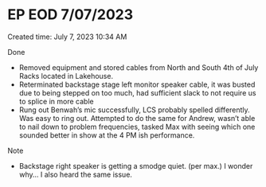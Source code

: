 # EP EOD 7/07/2023

Created time: July 7, 2023 10:34 AM

Done

- Removed equipment and stored cables from North and South 4th of July Racks located in Lakehouse.
- Reterminated backstage stage left monitor speaker cable, it was busted due to being stepped on too much, had sufficient slack to not require us to splice in more cable
- Rung out Benwah’s mic successfully, LCS probably spelled differently. Was easy to ring out. Attempted to do the same for Andrew, wasn’t able to nail down to problem frequencies, tasked Max with seeing which one sounded better in show at the 4 PM ish performance.

Note

- Backstage right speaker is getting a smodge quiet. (per max.) I wonder why… I also heard the same issue.